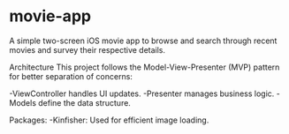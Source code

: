 # movie-app
A simple two-screen iOS movie app to browse and search through recent movies and survey their respective details.

Architecture
This project follows the Model-View-Presenter (MVP) pattern for better separation of concerns:

-ViewController handles UI updates.
-Presenter manages business logic.
-Models define the data structure.

Packages: 
-Kinfisher: Used for efficient image loading.

